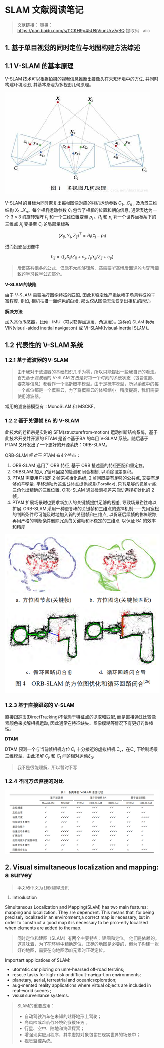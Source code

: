 # SLAM 文献阅读笔记

>文献链接：
>链接：https://pan.baidu.com/s/11CKH9p45U8jViunUrv7qBQ 
>提取码：aiic 

## 1. 基于单目视觉的同时定位与地图构建方法综述

## 1.1 V-SLAM 的基本原理

V-SLAM 技术可以根据拍摄的视频信息推断出摄像头在未知环境中的方位, 并同时构建环境地图, 其基本原理为多视图几何原理。

![ ](pics/1.jpg)

V-SLAM 的目标为同时恢复出每帧图像对应的相机运动参数 $C_1 ... C_n$ , 及场景三维结构 $X_1 ... X_n$。每个相机运动参数 $C_i$ 包含了相机的位置和朝向信息, 通常表达为一个 $3 \times 3$ 的旋转矩阵 $R_i$ 和一个三维位置变量 $p_i$ 。$R_i$ 和 $p_i$ 将一个世界坐标系下的三维点 $X_j$ 变换至 $C_i$ 的局部坐标系

$$
\begin{equation}
    (X_{ij},Y_{ij},Z_{ij})^T = R_i(X_j - p_i)
\end{equation}
$$

进而投影至图像中

$$
\begin{equation}
    h_{ij} = (f_xX_{ij}/Z_{ij} + c_x, f_yY_{ij}/Z_{ij} + c_y)
\end{equation}
$$

>后面还有很多的公式，但我不太能够理解，还需要听高博后面课的内容再细致的学习数学公式部分。

**V-SLAM 的缺陷**

由于 V-SLAM 需要进行图像特征的匹配, 因此其稳定性严重依赖于场景特征的丰富程度. 例如, 相机拍摄一面纯色的白墙, 那么仅从图像无法恢复出相机的运动。

**解决方法**

加入其他传感器，比如：IMU（可以获得加速度、角速度）。这样的 SLAM 称为 VIN(visual-aided inertial navigation) 或 VI-SLAM((visual-inertial SLAM)。

## 1.2 代表性的 V-SLAM 系统

### 1.2.1 基于滤波器的 V-SLAM

> 由于我对于滤波器的基础知识几乎为零，所以只能提出一些我自己的看法。首先基于滤波器的 V-SLAM 方法是将每一个时刻的系统状态（包含位置、姿态等信息）都看作一个高斯概率模型。由于是概率模型，所以系统中的每一个点位都是一个概率云，为了将概率云的体积缩小，精度提高，我们需要使用滤波器。

常用的滤波器模型有：MonoSLAM 和 MSCKF。

### 1.2.2 基于关键帧 BA 的 V-SLAM

此技术的老祖宗是实时的 SFM(structurefrom-motion) 运动推断结构系统，基于此技术开发并开源的 PTAM 是首个基于BA 的单目 V-SLAM 系统。随后基于 PTAM 又开发出了一个更好的开源系统：ORB-SLAM。

ORB-SLAM 相对于 PTAM 有4个特点：

1. ORB-SLAM 选用了 ORB 特征, 基于 ORB 描述量的特征匹配和重定位。
2. ORBSLAM 加入了循环回路的检测和闭合机制, 以消除误差累积。
3. PTAM 需要用户指定 2 帧来初始化系统, 2 帧间既要有足够的公共点, 又要有足够的平移量. 平移运动为这些公共点提供视差(Parallax), 只有足够的视差才能三角化出精确的三维位置. ORB-SLAM 通过检测视差来自动选择初始化的 2 帧。
4. PTAM 扩展场景时也要求新加入的关键帧提供足够的视差, 导致场景往往难以扩展. ORB-SLAM 采用一种更鲁棒的关键帧和三维点的选择机制——先用宽松的判断条件尽可能及时地加入新的关键帧和三维点, 以保证后续帧的鲁棒跟踪; 再用严格的判断条件删除冗余的关键帧和不稳定的三维点, 以保证 BA 的效率和精度

![ ](pics/2.png)

### 1.2.3 基于直接跟踪的 V-SLAM

直接跟踪法(DirectTracking)不依赖于特征点的提取和匹配, 而是直接通过比较像素颜色来求解相机运动, 因此通常在特征缺失、图像模糊等情况下有更好的鲁棒性。

**DTAM**

DTAM 预测一个与当前帧相机方位 $C_t$ 十分接近的虚拟相机 $C_v$，在$C_v$ 下绘制场景三维模型，由此求解 $C_v$ 和 $C_t$ 间的相对运动$\xi_{tv}$. 

>我不是很能理解，所以暂时不写

### 1.2.4 不同方法直接的对比

![ ](pics/3.png)

## 2. Visual simultaneous localization and mapping: a survey

>本文的中文为谷歌翻译提供

1. Introduction

Simultaneous Localization and Mapping(SLAM) has two main features: mapping and localization. They are dependent. This means that, for being precisely localized in an environment,a correct map is necessary, but in order to construct a good map it is necessary to be prop-erly localized when elements are added to the map.

>同时定位和建图（SLAM）有两个主要特点：建图和定位。 他们是依赖的。 这意味着，为了在环境中精确定位，正确的地图是必要的，但为了构建一张好的地图，需要在向地图添加元素时正确定位。

Important applications of SLAM:

* utomatic car piloting on unre-hearsed off-road terrains;
* rescue tasks for high-risk or difficult-naviga-tion environments;
* planetary, aerial, terrestrial and oceanicexploration;
* aug-mented reality applications where virtual objects are included in real-world scenes ;
* visual surveillance systems.


>SLAM的重要应用：
>* 自动驾驶汽车在未知的越野地形上驾驶；
>* 高风险或难航行环境的救援任务；
>* 行星、空中、陆地和海洋探索；
>* 增强现实应用程序，其中虚拟对象包含在现实世界的场景中；
>* 视觉监控系统。

